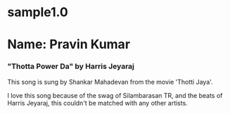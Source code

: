 # sample1.0

# Name: Pravin Kumar

### "Thotta Power Da" by Harris Jeyaraj

This song is sung by Shankar Mahadevan from the movie 'Thotti Jaya'. 

I love this song because of the swag of Silambarasan TR, and the beats of Harris Jeyaraj, this couldn't be matched with any other artists.
